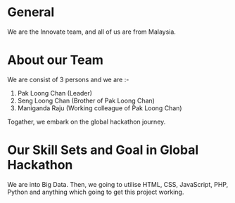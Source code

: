General
=======
We are the Innovate team, and all of us are from Malaysia.

About our Team
==============
We are consist of 3 persons and we are :-

1) Pak Loong Chan (Leader)
2) Seng Loong Chan (Brother of Pak Loong Chan)
3) Maniganda Raju (Working colleague of Pak Loong Chan)

Togather, we embark on the global hackathon journey.

Our Skill Sets and Goal in Global Hackathon
===========================================
We are into Big Data. Then, we going to utilise HTML, CSS, JavaScript, PHP, Python and anything which going to get
this project working.
